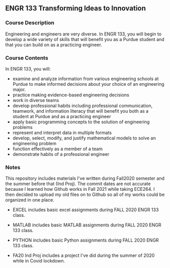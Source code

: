 ## ENGR 133 Transforming Ideas to Innovation
### Course Description
Engineering and engineers are very diverse. In ENGR 133, you will begin to develop a wide variety of skills that will benefit you as a Purdue student and that you can build on as a practicing engineer.

### Course Contents
In ENGR 133, you will:
- examine and analyze information from various engineering schools at Purdue to make informed decisions about your choice of an engineering major.
- practice making evidence-based engineering decisions
- work in diverse teams
- develop professional habits including professional communication, teamwork, and information literacy that will benefit you both as a student at Purdue and as a practicing engineer
- apply basic programming concepts to the solution of engineering problems 
- represent and interpret data in multiple formats
- develop, select, modify, and justify mathematical models to solve an engineering problem
- function effectively as a member of a team
- demonstrate habits of a professional engineer


### Notes
This repository includes materials I've written during Fall2020 semester and the summer before that (Ind Proj). The commit dates are not accurate because I learned how Github works in Fall 2021 while taking ECE264. I then decided to upload my old files on to Github so all of my works could be organized in one place. 

- EXCEL includes basic excel assignments during FALL 2020 ENGR 133 class.

- MATLAB includes basic MATLAB assignments during FALL 2020 ENGR 133 class.

- PYTHON includes basic Python assignments during FALL 2020 ENGR 133 class.

- FA20 Ind Proj includes a project I've did during the summer of 2020 while in Covid lockdown. 
